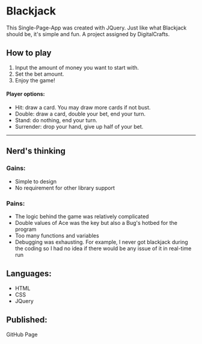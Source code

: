 # Blackjack
This Single-Page-App was created with JQuery. Just like what Blackjack should be, it's simple and fun.
A project assigned by DigitalCrafts.

## How to play
1. Input the amount of money you want to start with.
2. Set the bet amount.
3. Enjoy the game!

#### Player options:
- Hit: draw a card. You may draw more cards if not bust.
- Double: draw a card, double your bet, end your turn.
- Stand: do nothing, end your turn.
- Surrender: drop your hand, give up half of your bet.

___
## Nerd's thinking
### Gains:
- Simple to design
- No requirement for other library support

### Pains:
- The logic behind the game was relatively complicated
- Double values of Ace was the key but also a Bug's hotbed for the program
- Too many functions and variables
- Debugging was exhausting. For example, I never got blackjack during the coding so I had no idea if there would be any issue of it in real-time run

## Languages:
- HTML
- CSS
- JQuery

## Published:
GitHub Page